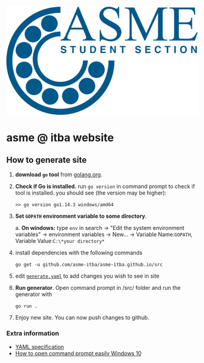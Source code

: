 
![asme logo](assets/logo/logo_t.png)

# asme @ itba website


## How to generate site
1. **download `go` tool** from [golang.org](https://golang.org/).
2. **Check if Go is installed.** run `go version` in command prompt to check if tool is installed. 
you should see (the version may be higher):
    ```
    >> go version go1.14.3 windows/amd64
    ```
3. **Set `GOPATH` environment variable to some directory**. 
    
    a.  **On windows:** type `env`
    in search -> "Edit the system environment variables" ->
    environment variables -> New... -> 
    Variable Name:`GOPATH`, 
    Variable Value:`C:\*your directory*`

4. install dependencies with the following commands
     ```
    go get -u github.com/asme-itba/asme-itba.github.io/src
     ```
5. edit [`generate.yaml`](src/generate.yaml)
    to add changes you wish to see in site
6. **Run generator**. Open command prompt in 
   /src/ folder and run the generator with 
    ```
    go run .
    ```
7. Enjoy new site. You can now push changes to github.

### Extra information
* [YAML specification](https://yaml.org/spec/1.2/spec.html)
* [How to open command prompt easily Windows 10](https://www.itechtics.com/open-command-window-folder/)
